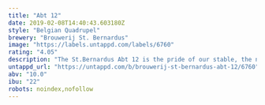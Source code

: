 ```yaml
---
title: "Abt 12"
date: 2019-02-08T14:40:43.603180Z
style: "Belgian Quadrupel"
brewery: "Brouwerij St. Bernardus"
image: "https://labels.untappd.com/labels/6760"
rating: "4.05"
description: "The St.Bernardus Abt 12 is the pride of our stable, the nec plus ultra of our brewery. Abbey ale brewed in the classic 'Quadrupel' style of Belgium's best Abbey Ales. Dark with a full, ivory-colored head. It has a fruity aroma, full of complex flavours and excells because of its long bittersweet finish with a hoppy bite. (10,0% ABV) Worldwide seen as one of the best beers in the world. It's a very balanced beer, with a full-bodied taste and a perfect equilibrium between malty, bitter and sweet. One of the original recipes from the days of license-brewing for the Trappist monks of Westvleteren "
untappd_url: "https://untappd.com/b/brouwerij-st-bernardus-abt-12/6760"
abv: "10.0"
ibu: "22"
robots: noindex,nofollow
---
```

